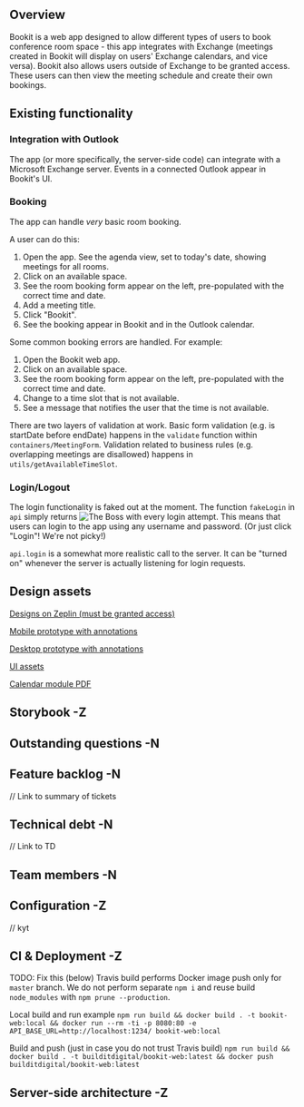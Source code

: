 
## Overview
Bookit is a web app designed to allow different types of users to book conference room space - this app
integrates with Exchange (meetings created in Bookit will display on users' Exchange calendars, and vice versa).
Bookit also allows users outside of Exchange to be granted access. These users can then view the meeting schedule
and create their own bookings.

## Existing functionality

### Integration with Outlook
The app (or more specifically, the server-side code) can integrate with a Microsoft Exchange server. Events in a connected Outlook appear in Bookit's UI.

### Booking
The app can handle _very_ basic room booking.

A user can do this:
1) Open the app. See the agenda view, set to today's date, showing meetings for all rooms.
2) Click on an available space.
3) See the room booking form appear on the left, pre-populated with the correct time and date.
4) Add a meeting title.
5) Click "Bookit".
6) See the booking appear in Bookit and in the Outlook calendar.

Some common booking errors are handled. For example:
1) Open the Bookit web app.
2) Click on an available space.
3) See the room booking form appear on the left, pre-populated with the correct time and date.
4) Change to a time slot that is not available.
5) See a message that notifies the user that the time is not available.

There are two layers of validation at work. Basic form validation (e.g. is startDate before endDate) happens in the `validate` function within `containers/MeetingForm`. Validation related to business rules (e.g. overlapping meetings are disallowed) happens in `utils/getAvailableTimeSlot`.

### Login/Logout
The login functionality is faked out at the moment. The function `fakeLogin` in `api` simply returns ![The Boss](http://media-cache-ec0.pinimg.com/736x/1e/db/7c/1edb7c81dfd03ac2be75844afd8d17dc.jpg) with every login attempt. This means that users can login to the app using any username and password. (Or just click "Login"! We're not picky!)

`api.login` is a somewhat more realistic call to the server. It can be "turned on" whenever the server is actually listening for login requests.


## Design assets
[Designs on Zeplin (must be granted access)](https://app.zeplin.io/project/58d4072283526a2ba8174a28)

[Mobile prototype with annotations](https://invis.io/R4B44OSUC)

[Desktop prototype with annotations](https://invis.io/G7B44PKKY)

[UI assets](https://www.dropbox.com/sh/xqfl0pses67us7s/AABqy11BWMXyKA9EYmwhQei3a?dl=0)

[Calendar module PDF](/docs/CalendarModule.pdf)

## Storybook -Z

## Outstanding questions -N

## Feature backlog -N
// Link to summary of tickets

## Technical debt -N
// Link to TD

## Team members -N

## Configuration -Z
// kyt

## CI & Deployment -Z
 TODO: Fix this (below)
 Travis build performs Docker image push only for `master` branch.
 We do not perform separate `npm i` and reuse build `node_modules` with `npm prune --production`.

 Local build and run example
 `npm run build && docker build . -t bookit-web:local && docker run --rm -ti -p 8080:80 -e API_BASE_URL=http://localhost:1234/ bookit-web:local`

 Build and push (just in case you do not trust Travis build)
 `npm run build && docker build . -t builditdigital/bookit-web:latest && docker push builditdigital/bookit-web:latest`

## Server-side architecture -Z
